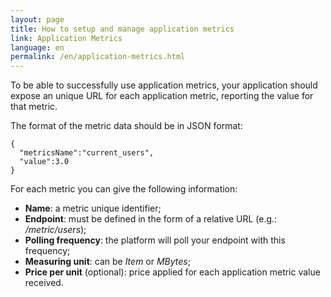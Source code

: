 ```yaml
---
layout: page
title: How to setup and manage application metrics
link: Application Metrics
language: en
permalink: /en/application-metrics.html
---
```


To be able to successfully use application metrics, your application should expose an unique URL for each application metric, reporting the value for that metric.

The format of the metric data should be in JSON format:

```
{
  "metricsName":"current_users",
  "value":3.0
}
```

For each metric you can give the following information:

* **Name**: a metric unique identifier;
* **Endpoint**: must be defined in the form of a relative URL (e.g.: */metric/users*);
* **Polling frequency**: the platform will poll your endpoint with this frequency;
* **Measuring unit**: can be *Item* or *MBytes*;
* **Price per unit** (optional): price applied for each application metric value received.
